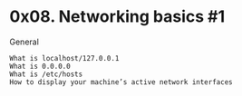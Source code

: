 # 0x08. Networking basics #1

General

    What is localhost/127.0.0.1
    What is 0.0.0.0
    What is /etc/hosts
    How to display your machine’s active network interfaces

